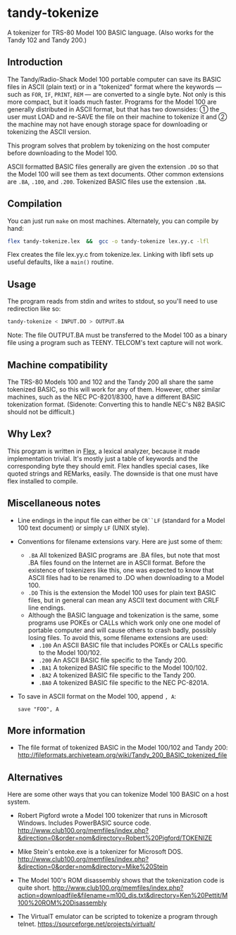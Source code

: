 # tandy-tokenize

A tokenizer for TRS-80 Model 100 BASIC language. (Also works for the
Tandy 102 and Tandy 200.)

## Introduction

The Tandy/Radio-Shack Model 100 portable computer can save its BASIC
files in ASCII (plain text) or in a "tokenized" format where the
keywords — such as `FOR`, `IF`, `PRINT`, `REM` — are converted to a
single byte. Not only is this more compact, but it loads much faster.
Programs for the Model 100 are generally distributed in ASCII format,
but that has two downsides: ① the user must LOAD and re-SAVE the file
on their machine to tokenize it and ② the machine may not have enough
storage space for downloading or tokenizing the ASCII version.

This program solves that problem by tokenizing on the host computer
before downloading to the Model 100.

ASCII formatted BASIC files generally are given the extension `.DO` so
that the Model 100 will see them as text documents. Other common
extensions are `.BA`, `.100`, and `.200`. Tokenized BASIC files use
the extension `.BA`.

## Compilation

You can just run `make` on most machines. Alternately, you can compile
by hand:

```bash
flex tandy-tokenize.lex  &&  gcc -o tandy-tokenize lex.yy.c -lfl
```

Flex creates the file lex.yy.c from tokenize.lex. Linking with libfl
sets up useful defaults, like a `main()` routine.


## Usage

The program reads from stdin and writes to stdout, so you'll need
to use redirection like so:

``` bash
tandy-tokenize < INPUT.DO > OUTPUT.BA
```

Note: The file OUTPUT.BA must be transferred to the Model 100 as a
binary file using a program such as TEENY. TELCOM's text capture will
not work.


## Machine compatibility

The TRS-80 Models 100 and 102 and the Tandy 200 all share the same
tokenized BASIC, so this will work for any of them. However, other
similar machines, such as the NEC PC-8201/8300, have a different BASIC
tokenization format. (Sidenote: Converting this to handle NEC's N82
BASIC should not be difficult.)

## Why Lex?

This program is written in
[Flex](https://web.stanford.edu/class/archive/cs/cs143/cs143.1128/handouts/050%20Flex%20In%20A%20Nutshell.pdf),
a lexical analyzer, because it made implementation trivial. It's mostly
just a table of keywords and the corresponding byte they should emit.
Flex handles special cases, like quoted strings and REMarks, easily.
The downside is that one must have flex installed to compile.

## Miscellaneous notes

* Line endings in the input file can either be `CR``LF` (standard for
  a Model 100 text document) or simply `LF` (UNIX style).

* Conventions for filename extensions vary. Here are just some of them:
  * `.BA` All tokenized BASIC programs are .BA files, but note that
    most .BA files found on the Internet are in ASCII format. Before
    the existence of tokenizers like this, one was expected to know
    that ASCII files had to be renamed to .DO when downloading to a
    Model 100. 
  * `.DO` This is the extension the Model 100 uses for plain text
    BASIC files, but in general can mean any ASCII text document with
    CRLF line endings.
  * Although the BASIC language and tokenization is the same, some
    programs use POKEs or CALLs which work only one one model of
    portable computer and will cause others to crash badly, possibly
    losing files. To avoid this, some filename extensions are used:
	* `.100` An ASCII BASIC file that includes POKEs or CALLs specific
	  to the Model 100/102.
	* `.200` An ASCII BASIC file specific to the Tandy 200.
	* `.BA1` A tokenized BASIC file specific to the Model 100/102.	
	* `.BA2` A tokenized BASIC file specific to the Tandy 200.
	* `.BA0` A tokenized BASIC file specific to the NEC PC-8201A.

* To save in ASCII format on the Model 100, append `, A`:
  ```BASIC
  save "FOO", A
  ```

## More information

* The file format of tokenized BASIC in the Model 100/102 and Tandy 200: 
  http://fileformats.archiveteam.org/wiki/Tandy_200_BASIC_tokenized_file

## Alternatives

Here are some other ways that you can tokenize Model 100 BASIC on a
host system.

* Robert Pigford wrote a Model 100 tokenizer that runs in Microsoft Windows.
  Includes PowerBASIC source code. 
  http://www.club100.org/memfiles/index.php?&direction=0&order=nom&directory=Robert%20Pigford/TOKENIZE

* Mike Stein's entoke.exe is a tokenizer for Microsoft DOS.
  http://www.club100.org/memfiles/index.php?&direction=0&order=nom&directory=Mike%20Stein
  
* The Model 100's ROM disassembly shows that the tokenization code is quite short.
  http://www.club100.org/memfiles/index.php?action=downloadfile&filename=m100_dis.txt&directory=Ken%20Pettit/M100%20ROM%20Disassembly
  
* The VirtualT emulator can be scripted to tokenize a program through telnet.
  https://sourceforge.net/projects/virtualt/

